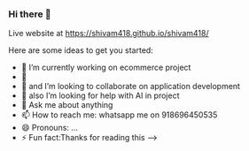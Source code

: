 ### Hi there 👋


Live website at <https://shivam418.github.io/shivam418/>

Here are some ideas to get you started:

- 🔭 I’m currently working on ecommerce project 
- 🌱 
- 👯 and I’m looking to collaborate on application development 
- 🤔 also I’m looking for help with AI in project 
- 💬 Ask me about anything 
- 📫 How to reach me: whatsapp me on 918696450535
- 😄 Pronouns: ...
- ⚡ Fun fact:Thanks for reading this
-->
